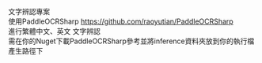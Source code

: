 文字辨認專案  
使用PaddleOCRSharp https://github.com/raoyutian/PaddleOCRSharp  
進行繁體中文、英文 文字辨認  
需在你的Nuget下載PaddleOCRSharp參考並將inference資料夾放到你的執行檔產生路徑下
